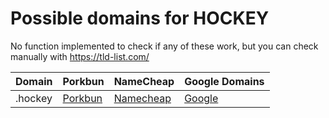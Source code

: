 # Possible domains for HOCKEY

No function implemented to check if any of these work, but you can check manually with https://tld-list.com/

| Domain | Porkbun | NameCheap | Google Domains |
|---|---|---|---|
| .hockey | [Porkbun](https://porkbun.com/checkout/search?prb=e814663da1&tlds=&idnLanguage=&search=search&q=.hockey) | [Namecheap](https://www.namecheap.com/domains/registration/results/?domain=.hockey) | [Google](https://domains.google.com/registrar/search?searchTerm=.hockey) |
